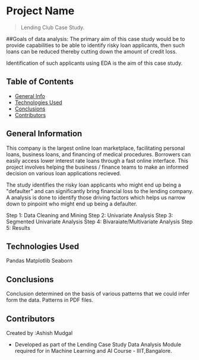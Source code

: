 # Project Name
> Lending Club Case Study.

##Goals of data analysis:
The primary aim of this case study would be to provide capabilities to be able to identify risky loan applicants, then such loans can be reduced thereby cutting down the amount of credit loss. 

Identification of such applicants using EDA is the aim of this case study.

## Table of Contents
* [General Info](#general-information)
* [Technologies Used](#technologies-used)
* [Conclusions](#conclusions)
* [Contributors](#contributors)

<!-- You can include any other section that is pertinent to your problem -->

## General Information
This company is the largest online loan marketplace, facilitating personal loans, business loans, and financing of medical procedures. Borrowers can easily access lower interest rate loans through a fast online interface. 
This project involves helping the business / finance teams to make an informed decision on various loan applications recieved.

The study identifies the risky loan applicants who might end up being a "defaulter" and can significantly bring financial loss to the lending company.
A analysis is done to identify those driving factors which helps us narrow down to pinpoint who might end up being a defaulter.
 
Step 1: Data Cleaning and Mining 
Step 2: Univariate Analysis
Step 3: Segmented Univariate Analysis
Step 4: Bivaraiate/Multivariate Analysis
Step 5: Results

## Technologies Used
Pandas 
Matplotlib 
Seaborn

<!-- As the libraries versions keep on changing, it is recommended to mention the version of library used in this project -->

## Conclusions
Conclusion determined on the basis of various patterns that we could infer form the data. Patterns in PDF files.


## Contributors
Created by :Ashish Mudgal


- Developed as part of the Lending Case Study Data Analysis Module required for in Machine Learning and AI Course - IIIT,Bangalore.


<!-- Optional -->
<!-- ## License -->
<!-- This project is open source and available under the [... License](). -->

<!-- You don't have to include all sections - just the one's relevant to your project -->

